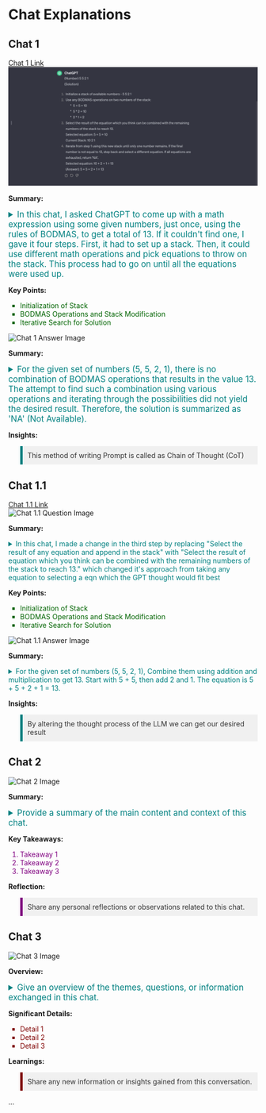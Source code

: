 # Chat Explanations

## Chat 1
[Chat 1 Link](https://chat.openai.com/share/1c306f68-4ef4-420b-966a-f4e981e9d28f) <br>
![Chat 1 Question Image](cot1-1a.png)

**Summary:**
<details>
  <summary style="color: #008080; font-size: 1.2em;">In this chat, I asked ChatGPT to come up with a math expression using some given numbers, just once, using the rules of BODMAS, to get a total of 13. If it couldn't find one, I gave it four steps. First, it had to set up a stack. Then, it could use different math operations and pick equations to throw on the stack. This process had to go on until all the equations were used up.</summary>
</details>

**Key Points:**
<ul style="list-style-type: square; color: #006400;">
  <li>Initialization of Stack</li>
  <li>BODMAS Operations and Stack Modification</li>
  <li>Iterative Search for Solution</li>
</ul>

![Chat 1 Answer Image](/Users/aditya/Project/cot1a.png)

**Summary:**
<details>
  <summary style="color: #008080; font-size: 1.2em;">For the given set of numbers (5, 5, 2, 1), there is no combination of BODMAS operations that results in the value 13. The attempt to find such a combination using various operations and iterating through the possibilities did not yield the desired result. Therefore, the solution is summarized as 'NA' (Not Available).</summary>
</details>


**Insights:**
<blockquote style="background-color: #f0f0f0; padding: 10px; border-left: 5px solid #008080; color: #333;">
  This method of writing Prompt is called as Chain of Thought (CoT)
  
</blockquote>

## Chat 1.1
[Chat 1.1 Link](https://chat.openai.com/share/52fec345-5f19-4782-bbd3-b1b47393aa24) <br>
![Chat 1.1 Question Image](/Users/aditya/Project/cot1-1q.png)

**Summary:**
<details>
  <summary style="color: #008080; font-size: 1em;">In this chat, I made a change in the third step by replacing "Select the result of any equation and append in the stack" with "Select the result of equation which you think can be combined with the remaining numbers of the stack to reach 13." which changed it's approach from taking any equation to selecting a eqn which the GPT thought would fit best</summary>
</details>

**Key Points:**
<ul style="list-style-type: square; color: #006400;">
  <li>Initialization of Stack</li>
  <li>BODMAS Operations and Stack Modification</li>
  <li>Iterative Search for Solution</li>
</ul>

![Chat 1.1 Answer Image](/Users/aditya/Project/cot1-1a.png)

**Summary:**
<details>
  <summary style="color: #008080; font-size: 1em;">For the given set of numbers (5, 5, 2, 1), Combine them using addition and multiplication to get 13. Start with 5 + 5, then add 2 and 1. The equation is 5 + 5 + 2 + 1 = 13.</summary>
</details>


**Insights:**
<blockquote style="background-color: #f0f0f0; padding: 10px; border-left: 5px solid #008080; color: #333;">
By altering the thought process of the LLM we can get our desired result
  
</blockquote>


## Chat 2
![Chat 2 Image](path/to/chat2/image.png)

**Summary:**
<details>
  <summary style="color: #008080; font-size: 1.2em;">Provide a summary of the main content and context of this chat.</summary>
  <p style="color: #333;">Add any personal reflections or observations related to this chat.</p>
</details>

**Key Takeaways:**
<ol style="list-style-type: decimal; color: #800080;">
  <li>Takeaway 1</li>
  <li>Takeaway 2</li>
  <li>Takeaway 3</li>
</ol>

**Reflection:**
<blockquote style="background-color: #f0f0f0; padding: 10px; border-left: 5px solid #800080; color: #333;">
  Share any personal reflections or observations related to this chat.
</blockquote>

## Chat 3
![Chat 3 Image](path/to/chat3/image.png)

**Overview:**
<details>
  <summary style="color: #008080; font-size: 1.2em;">Give an overview of the themes, questions, or information exchanged in this chat.</summary>
  <p style="color: #333;">Share any new information or insights gained from this conversation.</p>
</details>

**Significant Details:**
<ul style="list-style-type: square; color: #800000;">
  <li>Detail 1</li>
  <li>Detail 2</li>
  <li>Detail 3</li>
</ul>

**Learnings:**
<blockquote style="background-color: #f0f0f0; padding: 10px; border-left: 5px solid #800000; color: #333;">
  Share any new information or insights gained from this conversation.
</blockquote>

...
